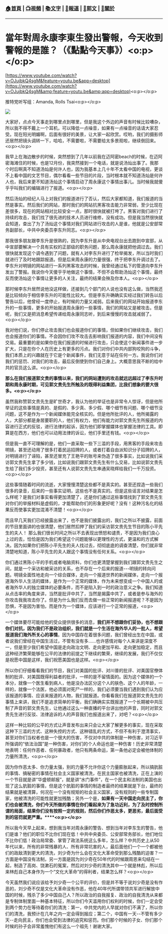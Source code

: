 ###  [:house:首頁](https://github.com/ourhimalayas/home) | [:tv:視頻](https://github.com/ourhimalayas/videos) | [:books:文字](https://github.com/ourhimalayas/txt) | [:newspaper:報道](https://github.com/ourhimalayas/news) | [:eagle:郭文](https://github.com/ourhimalayas/guomedia) | [:pray:關於](https://github.com/ourhimalayas/home/tree/master/about)
---
# 當年對周永康李東生發出警報，今天收到警報的是誰？（《點點今天事》）<o:p></o:p>



[https://www.youtube.com/watch?v=OJujbkQ4sgM&feature=youtu.be&app=desktop](https://www.youtube.com/watch?v=OJujbkQ4sgM&amp;feature=youtu.be&amp;app=desktop)<o:p></o:p>



推特党听写组：Amanda, Rolls Tsai<o:p></o:p>



[![](https://4.bp.blogspot.com/-YVVq2nXzy9Q/WjP7_IiRx_I/AAAAAAAABUo/0-kIMRLopYo5yfspeQvkzZeROpkPVSqrACLcBGAs/s400/1215-1.PNG)](https://4.bp.blogspot.com/-YVVq2nXzy9Q/WjP7_IiRx_I/AAAAAAAABUo/0-kIMRLopYo5yfspeQvkzZeROpkPVSqrACLcBGAs/s1600/1215-1.PNG)





大家好，点点今天事走到哪里点到哪里，但是我这个外边的声音有时候比较嘈杂，所以我不得不戴上一个耳机，可以降低一点噪音，如果有一点噪音的话请大家忍受。现在阳光明媚啊，后面有很好的美景，让大家一起欣赏。哎哟，我们的摄影师还居然把镜头调转一下，哈哈，不需要啦，不需要给太多景观啦，继续倒回来。<o:p></o:p>



我早上在海边散步的时候，突然想到了几年以前我在迈阿密beach的时候，在迈阿密海滩住的时候，也是12月份，我突然接到一个电话，就是说汤灿出事了。我那个时后啊真不知道汤灿是何许人也，因为我基本上几十年不太看中国的电视，更谈不上看中国的文艺节目，偶尔看看一些节目的片段，当时根本就不知道汤灿是何许人也，我后来更不知道汤灿这个事情启动了周永康这个事情出事儿。当时候我就傻乎乎叫我们的编辑进行了报道。<o:p></o:p>



然后汤灿的经纪人马上对我们的报道进行了否认，然后大家都知道，我们报道的当然是事实。然后我们的网站，那时我们的网站抗黑客攻击能力非常弱，至少比现在差很多，现在的网站相对比较安全一点，那时很快就被打垮了。黑客对我们进行了持续的攻击，我们找了很先进的技术人员进行维修，没有成功。但是我当然很快就会知道，查出了为了汤灿这个事情对我们网站进行攻击的人是谁，他就是公安部常务副部长，中共中央委员李东升同志。<o:p></o:p>



那我很多朋友跟李东升是很熟的，因为李东升是从中央电视台出去跑到中宣部，从中宣部要解决一个具有实权的正部级的职务问题，那么周永康就把他调过去。我们很快就发现这个调令遇到了问题，就有人对李东升进行了检举揭发，所以当时我们就进行了及时地跟踪报道。但是后来周永康的力量很强，终于把李东升调过去了。李东升对明镜的网站进行一系列黑客攻击的时候，我曾经通过私下的管道向李东升发出了警报。我说你今天傻乎乎地做这个事情，不但不会帮助汤灿这个事情，最终反而使汤灿这个事情让更多的人关注，最终的结果会殃及你本人。<o:p></o:p>



那时候李东升居然说他没这样做，还接到几个部门的人说也没有这么做，当然我还是比较倾向于相信李东升的可能性比较大。但是李东升确确实实经过我们转告以后警告以后，他曾经一度停止，有时候的力量又减弱。后来我们的网站开始报道李东升的一些事情，更多的开始报道周永康的一些事情，我们的网站又是被攻击。但是呢，我们又是把消息希望传递给周永康同志听，到后来慢慢的攻击就减弱了。<o:p></o:p>



我对他们说，你们停止攻击我们也会报道你们的事情，但如果你们继续攻击，我们也会报道你们的事情。不会因你们攻不攻击去影响我们报道的内容，我们中间没有交易。最重要的是如果你在我们报道的时候进行攻击，只会使这个新闻事件进一步扩大，只是在你个人在历史上有更多的污点。我们对你们中共内部狗咬狗的斗争，我们本质上的兴趣就在于它是个新闻事件，我们无意于站在任何一方。我说你们对我们的惩罚、对我们的攻击，最后反倒使到你们自己身上。大概意思我不断的给中共的官员这么讲。<o:p></o:p>



**那么在我们报道郭文贵的事情以来，我们的网站遭到的攻击就远远超过了李东升时期和周永康时期，可见郭文贵先生所触及的既得利益集团，比我们想象的要大很多。<o:p></o:p>**



虽然我称赞郭文贵先生是旷世奇才，我认为他的举证也是非常令人惊讶，但是他所举证的这些事情是真的、是假的、多少真、多少假、哪个细节有问题、哪个细节没问题，这不是作为一个新闻媒体能完全核实的。但是他所批评的人，他所揭露的人，大部分都是身居要职的人，他们有权力，他们有能力对郭文贵先生所报道的内容进行正式的反驳，进行法律的起诉，因为他们即掌握媒体也掌握法律的工具。即算是在西方，他们也可以动用法律的诉讼，他们手里还有钱。<o:p></o:p>



但是我一直不可理解的是，他们一直采取一些下三滥的手段，用黑客的手段来攻击明镜，甚至还动用了很多打着民运招牌的人，或者打着自由派知识分子招牌的人，对明镜进行了诬陷，甚至还冒充了王艳平的账号来伪造了很多事实，比如说我们采访郭文贵先生拿了多少钱，比如说我们跟郭文贵先生有什么交易，比如说郭文贵先生给了我们多少投资，甚至还有人说郭文贵先生串通吴晓辉给我们一千万投资。<o:p></o:p>



这些事情随着时间的流逝，大家慢慢清楚这些都不是真实的。甚至还捏造一些我们很多的录音，后来的一些事实证明，这些也不是真实的。但是这些谣言对结果是怎么样呢？是我们对事实看得更加清楚了，还是你们通过这些事情找到了郭文贵先生对你们的举报材料是虚假的，才能帮助你们的形象更好呢？没有！这种污名化的结果反而使事实更加混淆不清楚！<o:p></o:p>



而且早几天我们已经披露出来了，也不是我们披露出的，我们之所以不披露，前面的节目里面讲的也很清楚，他们居然扣押了我们的采访郭文贵先生节目的陈小平先生的夫人！ 那么我们很长时间之所以不去表现出愤怒和谴责，不是因为我们良心上过的去，恰恰是因为我们希望这个问题能够以更理性的方式，更温和的方式解决。因为如果你们把陈小平先生的夫人找过去，彻彻底底的调查清楚，你们就非常清楚地知道，陈小平先生的夫人跟这个事情没有任何关系。<o:p></o:p>



你们通过黑陈小平的手机或者电脑资料，你们也更清楚掌握到我们跟郭文贵先生之间，就是一个采访和被采访的关系，也不存在一个后来的报道---明镜的转向问题。明镜全面性地走向一个综合媒体，走向一个报道世界的新闻媒体，走向一个报道海外华人生活的媒体，是作为一个正常的媒体，作为未来想变成一个中国人的或者海外华人的独立媒体的必要条件，而不是陷入到一时的政治意义之争。我们知道从点击率的角度来讲，当然是批评中共了，当然是揭露中共了，或者是参与海外的你攻击我我攻击你了。但是为什么我们反而去做一些正常的新闻报道呢？不是因为恐惧，不是因为害怕，而是作为一个媒体，应该进行一个正常的报道，<o:p></o:p>



一个媒体要尽可能给他的受众提供很多的消息，**我们并不想跟你们妥协，也不想跟你们对抗，因为我们不是政治组织，我们就是一个生活在海外华人的一批人，希望报道我们海外所关心的事情**。因为中国存在着很多问题，我们曾经出生在中国，或者说我们曾经在中国生活过，不管有没有多……也许感情对每个人来讲是深度不一，但是至少我们希望中国是走向政治文明、走向更加平和、走向更加稳定，而且这种经济繁荣能够在公平的法律的前提之下继续的繁荣，继续的发展，我们不仅仅是祝愿中国是这样，我们祝愿美国也是这样。<o:p></o:p>



所以你们仔细看看我们的节目，我们对美国的批评、对川普的批评、对美国官僚体制的批评、对美国既得利益者的批评，一样的是不留情面的。因为这个媒体的一个本分，就像一个医生看到病人，他是没办法区分这个人的肤色、这个人的年龄，一样的，就像一个法医，他必须面对死尸一样的，我们必须要当我们遇到我们认为应该报道的事情、应该来报道的人物，我们就报道。你看看我们在报道郭文贵先生的事情上来讲，我们不是追求简单的平衡，我们确确实实既报道了一个长期被中共压制了声音的郭文贵先生，让他通过这么一种直播的平台讲出他的声音，同时对郭文贵先生进行反驳、法律追诉的人的声音我们也报道出来了，对吧？<o:p></o:p>



这样一种比较的公平的方式让声音发布出来只会让大家了解更多的事实，现在采取这种下三滥的方式、这种失控的方式、这种错乱的方式，不但不有利于澄清事实，甚至对你们当权者也是一个很大的伤害，不仅对中共的体制是一种伤害，对习近平所强调的“依法治国”是一种伤害，对你们的个人命运也是一种伤害！历史非常清楚地表明：任何作恶者、任何暴政者，他只有两条命运，第一条他必定会被他体制的力量所清洗，<o:p></o:p>



因为你作恶太多、你力量太强，别的力量不允许你这个力量膨胀起来，所以搞肮脏的事情、搞秘密的事情在社会主义国家被清洗，在民主国家也被清洗，正在上演的一个节目就是讲“华盛顿邮报”，就是讲“水门事件”，在一个民主和法制的美国也出现了这么肮脏的事情，但是这个肮脏的事情的制造者最终的结果就是下台，最终的结果就是被清算，何况在一个没有规矩的社会主义国家，没有规则的一些专制国家，他被清洗的可能性就更加残酷；另外一个是，**如果有一天中国走向民主了，你们也会被清洗，你们今天所做的事情在你们看起来为了急功近利，为了及时控制所谓的局面，结果你们没有按照一定的规则，然后你们作恶太多，更恶劣，最后面受到的惩罚就更严重。****<o:p></o:p>**



所以我今天早上起来，想到我当年对周永康的警告、想到当年对李东生的警告，他们是谁？他们的职位不比你们现在低！中共中央委员、公安部常务部长，他们地位不比你们低！政治局常委、掌管了政法系统这么多年，怎么样？中共历史上从50年代以来，所有的非常残暴的人、所有非常坑害的人，最后面他们一个一个都被他们的政敌清到更大的清洗，刘少奇为什么会在文化大革命受到那么残酷的迫害？一方面是中国没有法制，另一方面是因为刘少奇在50年代的时候跟周恩来勾结在一起，制造了高岗、饶漱石的冤案，然后对刘少奇的清洗其中一个就是林彪，所以后来林彪自己本身作为一个“文化大革命”的得利者，结果怎么样？<o:p></o:p>





今天虽然我们说应该给予刘少奇一个公平的评价，但是并不等于说刘少奇是没有作恶的，刘少奇不仅是文化大革命没有作恶，他在40年代所谓带领共军进行解放中国的时候，残杀了多少中国自己人？所以政治的自我报复、政治的自我清洗从来都是专制体制里面一种基本特征，所以你们今天滥用你们权利的时候，你们一定会受到两个势力在等待着你们的清洗：第一，中共党内的人早就对你们不满了，所以你们的清洗，我预计在几年之内一定会得到报应；第二个，中国有一天--不管有多少天--走向民主，你们也会受到法律的追究和惩罚。你们那个时候的子女、你们那个时候的孙子会非常羞愧他们有这么一个祖先！谢谢大家。
<u></u><sub></sub><sup></sup><strike></strike>
